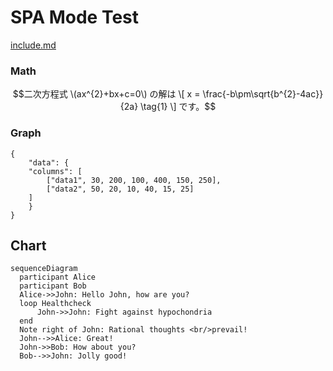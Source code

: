 # SPA Mode Test

[include.md](include.md)

<mdview-toc></mdview-toc>

### Math
```math
二次方程式 \(ax^{2}+bx+c=0\) の解は
\[
x = \frac{-b\pm\sqrt{b^{2}-4ac}}{2a} \tag{1}
\]
です。
```

### Graph
```graph
{
    "data": {
    "columns": [
        ["data1", 30, 200, 100, 400, 150, 250],
        ["data2", 50, 20, 10, 40, 15, 25]
    ]
    }
}
```

## Chart

```chart
sequenceDiagram
  participant Alice
  participant Bob
  Alice->>John: Hello John, how are you?
  loop Healthcheck
      John->>John: Fight against hypochondria
  end
  Note right of John: Rational thoughts <br/>prevail!
  John-->>Alice: Great!
  John->>Bob: How about you?
  Bob-->>John: Jolly good!
```